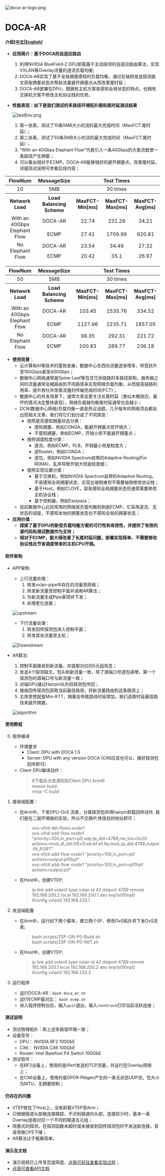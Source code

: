![doca-ar-logo.png](./docs/logo.png)
# DOCA-AR

#### 介绍[[中文](./README.md)|[English](./README.en.md)]
* **应用简介：基于DOCA的自适应路由**
    1. 利用NVIDIA BlueField-2 DPU卸载基于主动探测的自适应路由算法，实现VXLAN等Overlay流量的逐流负载均衡;
    2. DOCA-AR实现了基于全局拥塞感知的负载均衡，通过在端侧发送探测报文获取拥塞状态并帮助流量避开拥塞点从而改善尾时延；
    3. DOCA-AR部署在DPU，既拥有主机方案易感知全局状态的特点，也拥有交换机方案不修改主机协议栈的优势。
* **性能表现：如下是我们测试的多路径环境拓扑图和尾时延测试结果**

    ![testEnv.png](./docs/testEnv.PNG)


    1. 第一张表，测试了10条5MB大小的流的最大完成时间（MaxFCT:尾时延）；
    2. 第二张表，测试了50条5MB大小的流的最大完成时间（MaxFCT:尾时延）；
    3. “With an 40Gbps Elephant Flow”代表引入一条40Gbps的大象流致使一条路径产生拥塞；
    4. 可以看出相对于ECMP，DOCA-AR能够很好的避开拥塞点，改善尾时延，详细测试说明可参看后续内容；

<table >
    <thead>
    <tr align="center">
        <th>FlowNum</td>
        <th>MessageSize</td>
        <th colspan=3>Test Times</td>
    </tr>
    </thead>
    <tr align="center">
        <td>10</td>
        <td>5MB</td>
        <td colspan=3>30 times</td>
    </tr>
    <thead>
    <tr align="center">
        <th>Network Load</td>
        <th>Load Balancing Scheme</td>
        <th>MaxFCT-Min[ms]</td>
        <th>MaxFCT-Max[ms]</td>
        <th>MaxFCT-Avg[ms]</td>
    </tr>
    <thead>
    <tr align="center">
        <td rowspan=2>With an 40Gbps Elephant Flow</td>
        <td>DOCA-AR</td>
        <td>22.74</td>
        <td>231.29</td>
        <td>34.21</td>
    </tr>
    <tr align="center">
        <td>ECMP</td>
        <td>27.41</td>
        <td>1709.99</td>
        <td>920.81</td>
    </tr>
    <tr align="center">
        <td rowspan=2>No Elephant Flow</td>
        <td>DOCA-AR</td>
        <td>23.54</td>
        <td>34.49</td>
        <td>27.32</td>
    </tr>
    <tr align="center">
        <td>ECMP</td>
        <td>20.42</td>
        <td>35.1</td>
        <td>26.97</td>
    </tr>
</table>

<table >
    <thead>
    <tr align="center">
        <th>FlowNum</td>
        <th>MessageSize</td>
        <th colspan=3>Test Times</td>
    </tr>
    </thead>
    <tr align="center">
        <td>50</td>
        <td>5MB</td>
        <td colspan=3>30 times</td>
    </tr>
    <thead>
    <tr align="center">
        <th>Network Load</td>
        <th>Load Balancing Scheme</td>
        <th>MaxFCT-Min[ms]</td>
        <th>MaxFCT-Max[ms]</td>
        <th>MaxFCT-Avg[ms]</td>
    </tr>
    <thead>
    <tr align="center">
        <td rowspan=2>With an 40Gbps Elephant Flow</td>
        <td>DOCA-AR</td>
        <td>103.45</td>
        <td>1535.76</td>
        <td>334.52</td>
    </tr>
    <tr align="center">
        <td>ECMP</td>
        <td>1127.96</td>
        <td>2235.71</td>
        <td>1857.05</td>
    </tr>
    <tr align="center">
        <td rowspan=2>No Elephant Flow</td>
        <td>DOCA-AR</td>
        <td>98.35</td>
        <td>292.31</td>
        <td>221.72</td>
    </tr>
    <tr align="center">
        <td>ECMP</td>
        <td>100.83</td>
        <td>289.77</td>
        <td>236.18</td>
    </tr>
</table>


* **使用背景**：
    * 云计算和AI等技术的蓬勃发展，数据中心东西向流量逐渐增多，带宽跃升至100Gbps甚至400Gbps；
    * 数据中心网络通常是Spine-Leaf等包含冗余链路的多路径架构，服务器之间的流量通常会被路由到不同路径来实现网络负载均衡，从而提高链路利用率、提升吞吐并改善流量的传输完成时间(FCT)；
    * 数据中心的并发场景下，通常大家会更关注长尾时延（类似木桶效应，最坏的情况决定整体表现），网络负载越均衡尾时延通常也会越小；
    * DCN(数据中心网络)负载均衡一直是热议话题，几乎每年的网络顶会都会出现相关文章，我们将它们划分成了不同类型：
        * 按照是否感知拥塞状态分类：
            * 感知拥塞，例如CONGA，能避开拥塞点但开销大；
            * 不感知拥塞，例如ECMP，开销小但不能避开拥塞点；
        * 按照调度粒度分类：
            * 逐流，例如ECMP，PLB，开销最小但是粒度大；
            * 逐flowlet，例如CONGA；
            * 逐包，例如NVIDIA Spectrum自带的Adaptive Routing(For RDMA)，乱序导致开销大但是粒度细；
        * 按照实现位置分类：
            * 基于交换机，例如NVIDIA Spectrum自带的Adaptive Routing，不易感知全局拥塞状态、实现比端侧难但不需要端侧修改协议栈；
            * 基于Host，例如CLOVE，容易感知全局拥塞状态但通常需要修改主机协议栈；
            * 基于控制器，例如Fastpass；
    * 目前数据中心比较常用的网络层负载均衡机制是ECMP，它采用逐流、无状态的调度，不感知本地的拥塞状态也不感知全局的拥塞状态；
* **应用价值**：
    * **探索了基于DPU的新型负载均衡方案的可行性和有效性，并提供了有效的源代码和测试数据作为支持；**
    * **相对于ECMP，极大得改善了长尾时延问题，部署实现简单、不需要修改协议栈且节省调度带来的主机CPU开销。**

#### 软件架构
* APP架构
    * 上行流量处理：
        1. 转发vxlan-pipe中存在的流量至网络；
        2. 转发新流量至控制平面并调用AR算法；
        3. 为新流量生成Pipe表项并下发；
        4. 处理老化连接；

    ![upstream](./docs/upstreamLogic.png)

    * 下行流量处理：
        1. 转发回传探测包进入控制平面；
        2. 转发其余流量至主机；
    
    ![Downstream](./docs/downStreamLogic.png)

* AR算法:
    1. 控制平面接收到新流量，并提取对应的5元组信息；
    2. 发送4个探测报文，包头和新流量一致，除了源端口号逐包递增，第一个探测包的源端口号与新流量一致；
    3. 对端DPU通过Hairpin队列将探测包传回；
    4. 接收回传探测包获取当前最佳路径，将新流量路由到这条路径上；
    5. 主体思想就是Min-RTT，拥塞会导致路径时延增加，我们选取时延最低路径来避开拥塞。

    ![algorithm](./docs/AR-Algorithm.png)


#### 使用教程
0.  程序编译 
    * 环境要求
        * Client: DPU with DOCA 1.5
        * Server: DPU with any version DOCA (CX6应该也可以，做好探测包回传即可)
    * Client DPU编译动作：
        > #下载此仓库源码到Client DPU Arm中 <br>
        > meson build <br>
        > ninja -C build <br>

1.  接收端配置：
    * 在Arm中，下发DPU-OvS 流表，分离探测包并用hairpin卸载回传动作, 我们是在二层环境做的实验，所以不交换IP,修改目的地址即可；
        > ovs-ofctl del-flows ovsbr1 <br>
        > ovs-ofctl add-flow ovsbr1 "priority=300,in_port=p0,udp,tp_dst=4789,nw_tos=0x20 actions=mod_dl_dst:08:c0:eb:bf:ef:9a,mod_tp_dst:4788,output:IN_PORT" <br>
        > ovs-ofctl add-flow ovsbr1 "priority=100,in_port=p0 actions=output:pf0hpf" <br>
        > ovs-ofctl add-flow ovsbr1 "priority=100,in_port=pf0hpf actions=output:p0" <br>
    * 在Host中，创建VTEP;
        > ip link add vxlan0 type vxlan id 42 dstport 4789 remote 192.168.200.2 local 192.168.200.1 dev enp1s0f0np0 <br>
        > ifconfig vxlan0 192.168.233.1

2.  发送端配置
    * 在Arm中，运行如下两个脚本，建立两个SF、修改OvS拓扑并下发OvS流表;
        > bash scripts/2SF-ON-P0-Build.sh <br>
        > bash scripts/2SF-ON-P0-INIT.sh
    * 在Host中，创建VTEP;
        > ip link add vxlan0 type vxlan id 42 dstport 4789 remote 192.168.200.1 local 192.168.200.2 dev enp1s0f0np0 <br>
        > ifconfig vxlan0 192.168.233.2

3.  运行程序
    * 运行DOCA-AR：`bash doca_ar.sh`
    * 运行ECMP最对比： `bash ecmp.sh`
    * 进入程序控制台后，输入`quit`退出，输入`conntrack`打印当前活跃连接；

#### 测试说明

* 测试物理拓扑：和上述多路径环境一致；
* 设备型号：
    * DPU： NVIDIA BF2 100GbE 
    * CX6： NVIDIA CX6 100GbE 
    * Router: Intel Barefoot P4 Switch 100GbE
* 测试软件：
    * 在BF2设备上，使用的是iPerf发送的TCP流量，并运行在Overlay网络上；
    * 在CX6设备上，使用的是DPDK-Pktgen产生的一条无状态UDP流，包大小为MTU，无拥塞控制；

#### 仍存在的问题
* VTEP放在了Host上，没有卸载VTEP至Arm；
* 只根据隧道头部做连接跟踪，不识别隧道内头部，连接较少时，基本一条Overlay连接对应一个不同的隧道五元组；
* 阻塞式的探测，在探测函数未超时或未接收到回传探测包时不发送新连接，容易导致CPS下降；
* AR算法过于粗暴简单。

#### 演示及文档
* 演示视频已上传至百度网盘，[点我可前往查看实验过程](https://pan.baidu.com/s/1NnJ9KSgeFwUsq3ykk-ufjw?pwd=adv8)；
* [点我可查看API文档](https://markchen7788.github.io/doca_ar/html/)